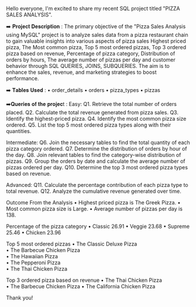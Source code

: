 Hello everyone, I'm excited to share my recent SQL project titled "PIZZA SALES ANALYSIS".

➡️ 𝐏𝐫𝐨𝐣𝐞𝐜𝐭 𝐃𝐞𝐬𝐜𝐫𝐢𝐩𝐭𝐢𝐨𝐧 :
The primary objective of the "Pizza Sales Analysis using MySQL" project is to analyze sales data from a pizza restaurant chain to gain valuable insights into various aspects of pizza sales Highest priced pizza, The Most common pizza, Top 5 most ordered pizzas, Top 3 ordered pizza based on revenue, Percentage of pizza category, Distribution of orders by hours, The average number of pizzas per day and customer behavior through SQL QUERIES, JOINS, SUBQUERIES. The aim is to enhance the sales, revenue, and marketing strategies to boost performance.

➡️ 𝐓𝐚𝐛𝐥𝐞𝐬 𝐔𝐬𝐞𝐝 :
•	order_details
•	orders
•	pizza_types
•	pizzas

➡️𝐐𝐮𝐞𝐫𝐢𝐞𝐬 𝐨𝐟 𝐭𝐡𝐞 𝐩𝐫𝐨𝐣𝐞𝐜t :
Easy:
Q1. Retrieve the total number of orders placed.
Q2. Calculate the total revenue generated from pizza sales.
Q3. Identify the highest-priced pizza.
Q4. Identify the most common pizza size ordered.
Q5. List the top 5 most ordered pizza types along with their quantities.

Intermediate:
Q6. Join the necessary tables to find the total quantity of each pizza category ordered.
Q7. Determine the distribution of orders by hour of the day.
Q8. Join relevant tables to find the category-wise distribution of pizzas.
Q9. Group the orders by date and calculate the average number of pizzas ordered per day.
Q10. Determine the top 3 most ordered pizza types based on revenue.

Advanced:
Q11. Calculate the percentage contribution of each pizza type to total revenue.
Q12. Analyze the cumulative revenue generated over time.

Outcome From the Analysis
•	Highest priced pizza is The Greek Pizza.
•	Most common pizza size is Large.
•	Average number of pizzas per day is 138.

Percentage of the pizza category 
•	Classic  26.91
•	Veggie  23.68
•	Supreme  25.46
•	Chicken  23.96

Top 5 most ordered pizzas 
•	The Classic Deluxe Pizza  
•	The Barbecue Chicken Pizza  
•	The Hawaiian Pizza   
•	The Pepperoni Pizza  
•	The Thai Chicken Pizza

Top 3 ordered pizza based on revenue
•	The Thai Chicken Pizza  
•	The Barbecue Chicken Pizza 
•	The California Chicken Pizza

Thank you!
